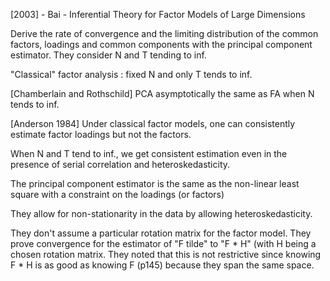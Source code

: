 [2003] - Bai - Inferential Theory for Factor Models of Large Dimensions

Derive the rate of convergence and the limiting distribution of the common factors, loadings and common components with the principal component estimator.
They consider N and T tending to inf.

"Classical" factor analysis : fixed N and only T tends to inf.

[Chamberlain and Rothschild] PCA asymptotically the same as FA when N tends to inf.

[Anderson 1984] Under classical factor models, one can consistently estimate factor loadings but not the factors.

When N and T tend to inf., we get consistent estimation even in the presence of serial correlation and heteroskedasticity.

The principal component estimator is the same as the non-linear least square with a constraint on the loadings (or factors)

They allow for non-stationarity in the data by allowing heteroskedasticity.

They don't assume a particular rotation matrix for the factor model. They prove convergence for the estimator of "F tilde" to "F * H" (with H being a chosen rotation matrix. They noted that this is not restrictive since knowing F * H is as good as knowing F (p145) because they span the same space.


